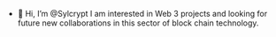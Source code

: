 - 👋 Hi, I’m @Sylcrypt I am interested in Web 3 projects and looking for future new collaborations in this sector of block chain technology.
